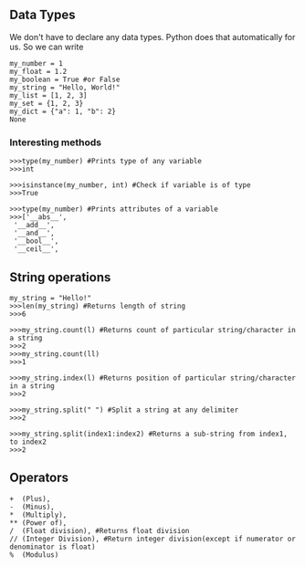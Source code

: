## Data Types

We don't have to declare any data types. Python does that automatically for us. So we can write

```
my_number = 1
my_float = 1.2
my_boolean = True #or False
my_string = "Hello, World!"
my_list = [1, 2, 3]
my_set = {1, 2, 3}
my_dict = {"a": 1, "b": 2}
None
```
### Interesting methods

```
>>>type(my_number) #Prints type of any variable
>>>int
```

```
>>>isinstance(my_number, int) #Check if variable is of type
>>>True
```

```
>>>type(my_number) #Prints attributes of a variable
>>>['__abs__',
 '__add__',
 '__and__',
 '__bool__',
 '__ceil__',

```

## String operations


```
my_string = "Hello!"
>>>len(my_string) #Returns length of string
>>>6
```

```
>>>my_string.count(l) #Returns count of particular string/character in a string
>>>2
>>>my_string.count(ll)
>>>1
```

```
>>>my_string.index(l) #Returns position of particular string/character in a string
>>>2
```

```
>>>my_string.split(" ") #Split a string at any delimiter
>>>2
```

```
>>>my_string.split(index1:index2) #Returns a sub-string from index1, to index2
>>>2
```

## Operators

```
+  (Plus),
-  (Minus),
*  (Multiply),
** (Power of),
/  (Float division), #Returns float division
// (Integer Division), #Return integer division(except if numerator or denominator is float)
%  (Modulus)
```
